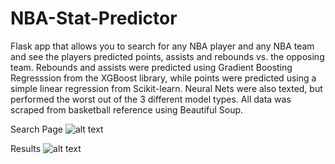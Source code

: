 # NBA-Stat-Predictor
Flask app that allows you to search for any NBA player and any NBA team and see the players predicted points, assists and rebounds vs. the opposing team. Rebounds and assists were predicted using Gradient Boosting Regresssion from the XGBoost library, while points were predicted using a simple linear regression from Scikit-learn. Neural Nets were also texted, but performed the worst out of the 3 different model types. All data was scraped from basketball reference using Beautiful Soup.

Search Page
![alt text](https://i.imgur.com/QczrUEY.png)

Results
![alt text](https://i.imgur.com/Kha05rT.png)

